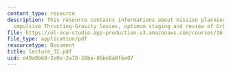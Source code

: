 ```yaml
---
content_type: resource
description: This resource contains informations about mission planning and staging,
  impulsive Thrusting-Gravity losses, optimum staging and review of Orbital Dynamics.
file: https://ol-ocw-studio-app-production.s3.amazonaws.com/courses/16-512-rocket-propulsion-fall-2005/e49a0b602e0e2a7828ba86be8a8fba07_lecture_32.pdf
file_type: application/pdf
resourcetype: Document
title: lecture_32.pdf
uid: e49a0b60-2e0e-2a78-28ba-86be8a8fba07
---
```

